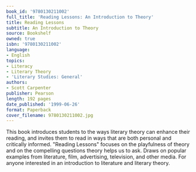 ```yaml
---
book_id: '9780130211002'
full_title: 'Reading Lessons: An Introduction to Theory'
title: Reading Lessons
subtitle: An Introduction to Theory
source: Bookshelf
owned: true
isbn: '9780130211002'
language:
- English
topics:
- Literacy
- Literary Theory
- 'Literary Studies: General'
authors:
- Scott Carpenter
publisher: Pearson
length: 192 pages
date_published: '1999-06-26'
format: Paperback
cover_filename: 9780130211002.jpg
---
```

This book introduces students to the ways literary theory can enhance their reading, and invites them to read in ways that are both personal and critically informed. "Reading Lessons" focuses on the playfulness of theory and on the compelling questions theory helps us to ask. Draws on popular examples from literature, film, advertising, television, and other media. For anyone interested in an introduction to literature and literary theory.
